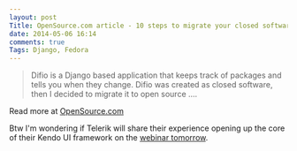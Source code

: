 ```yaml
---
layout: post
Title: OpenSource.com article - 10 steps to migrate your closed software to open source
date: 2014-05-06 16:14
comments: true
Tags: Django, Fedora
---
```


> Difio is a Django based application that keeps track of packages and tells you when they change.
> Difio was created as closed software, then I decided to migrate it to open source ....

Read more at
[OpenSource.com](http://opensource.com/business/14/5/10-steps-migrate-closed-to-open-source)


Btw I'm wondering if Telerik will share their experience opening up
the core of their Kendo UI framework on the
[webinar tomorrow](http://www.telerik.com/campaigns/kendo-ui-build-free).
